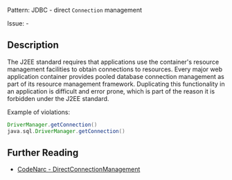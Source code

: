 Pattern: JDBC - direct `Connection` management

Issue: -

## Description

The J2EE standard requires that applications use the container's resource management facilities to obtain connections to resources. Every major web application container provides pooled database connection management as part of its resource management framework. Duplicating this functionality in an application is difficult and error prone, which is part of the reason it is forbidden under the J2EE standard.

Example of violations:

``` groovy
DriverManager.getConnection()
java.sql.DriverManager.getConnection()
```

## Further Reading

* [CodeNarc - DirectConnectionManagement](https://codenarc.github.io/CodeNarc/codenarc-rules-jdbc.html#directconnectionmanagement-rule)
